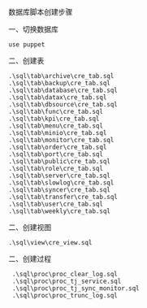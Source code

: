 数据库脚本创建步骤

一、切换数据库

    use puppet
    
二、创建表

    .\sql\tab\archive\cre_tab.sql
    .\sql\tab\backup\cre_tab.sql
    .\sql\tab\database\cre_tab.sql
    .\sql\tab\datax\cre_tab.sql
    .\sql\tab\dbsource\cre_tab.sql
    .\sql\tab\func\cre_tab.sql
    .\sql\tab\kpi\cre_tab.sql
    .\sql\tab\menu\cre_tab.sql
    .\sql\tab\minio\cre_tab.sql
    .\sql\tab\monitor\cre_tab.sql
    .\sql\tab\order\cre_tab.sql
    .\sql\tab\port\cre_tab.sql
    .\sql\tab\public\cre_tab.sql
    .\sql\tab\role\cre_tab.sql
    .\sql\tab\server\cre_tab.sql
    .\sql\tab\slowlog\cre_tab.sql
    .\sql\tab\syncer\cre_tab.sql
    .\sql\tab\transfer\cre_tab.sql
    .\sql\tab\user\cre_tab.sql
    .\sql\tab\weekly\cre_tab.sql
                       
二、创建视图
                       
    .\sql\view\cre_view.sql
                    
 二、创建过程
                        
     .\sql\proc\proc_clear_log.sql
     .\sql\proc\proc_tj_service.sql
     .\sql\proc\proc_tj_sync_monitor.sql
     .\sql\proc\proc_trunc_log.sql
                         
                        